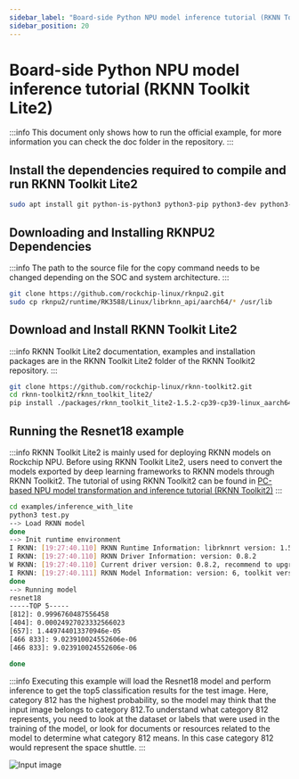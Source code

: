 ```yaml
---
sidebar_label: "Board-side Python NPU model inference tutorial (RKNN Toolkit Lite2)"
sidebar_position: 20
---
```


# Board-side Python NPU model inference tutorial (RKNN Toolkit Lite2)

:::info
This document only shows how to run the official example, for more information you can check the doc folder in the repository.
:::

## Install the dependencies required to compile and run RKNN Toolkit Lite2

```bash
sudo apt install git python-is-python3 python3-pip python3-dev python3-opencv python3-numpy build-essential
```

## Downloading and Installing RKNPU2 Dependencies

:::info
The path to the source file for the copy command needs to be changed depending on the SOC and system architecture.
:::

```bash
git clone https://github.com/rockchip-linux/rknpu2.git
sudo cp rknpu2/runtime/RK3588/Linux/librknn_api/aarch64/* /usr/lib
```

## Download and Install RKNN Toolkit Lite2

:::info
RKNN Toolkit Lite2 documentation, examples and installation packages are in the RKNN Toolkit Lite2 folder of the RKNN Toolkit2 repository.
:::

```bash
git clone https://github.com/rockchip-linux/rknn-toolkit2.git
cd rknn-toolkit2/rknn_toolkit_lite2/
pip install ./packages/rknn_toolkit_lite2-1.5.2-cp39-cp39-linux_aarch64.whl
```

## Running the Resnet18 example

:::info
RKNN Toolkit Lite2 is mainly used for deploying RKNN models on Rockchip NPU. Before using RKNN Toolkit Lite2, users need to convert the models exported by deep learning frameworks to RKNN models through RKNN Toolkit2. The tutorial of using RKNN Toolkit2 can be found in [PC-based NPU model transformation and inference tutorial (RKNN Toolkit2)](./rknn-toolkit2)
:::

```bash
cd examples/inference_with_lite
python3 test.py
--> Load RKNN model
done
--> Init runtime environment
I RKNN: [19:27:40.110] RKNN Runtime Information: librknnrt version: 1.5.2 (c6b7b351a@2023-08-23T15:28:22)
I RKNN: [19:27:40.110] RKNN Driver Information: version: 0.8.2
W RKNN: [19:27:40.110] Current driver version: 0.8.2, recommend to upgrade the driver to the new version: >= 0.8.8
I RKNN: [19:27:40.111] RKNN Model Information: version: 6, toolkit version: 1.5.2-source_code(compiler version: 1.5.2 (71720f3fc@2023-08-21T09:35:42)), target: RKNPU v2, target platform: rk3588, framework name: PyTorch, framework layout: NCHW, model inference type: static_shape
done
--> Running model
resnet18
-----TOP 5-----
[812]: 0.9996760487556458
[404]: 0.00024927023332566023
[657]: 1.449744013370946e-05
[466 833]: 9.023910024552606e-06
[466 833]: 9.023910024552606e-06

done
```

:::info
Executing this example will load the Resnet18 model and perform inference to get the top5 classification results for the test image. Here, category 812 has the highest probability, so the model may think that the input image belongs to category 812.To understand what category 812 represents, you need to look at the dataset or labels that were used in the training of the model, or look for documents or resources related to the model to determine what category 812 means. In this case category 812 would represent the space shuttle.
:::

![Input image](/img/general-tutorial/rknn/space_shuttle_224.webp)

